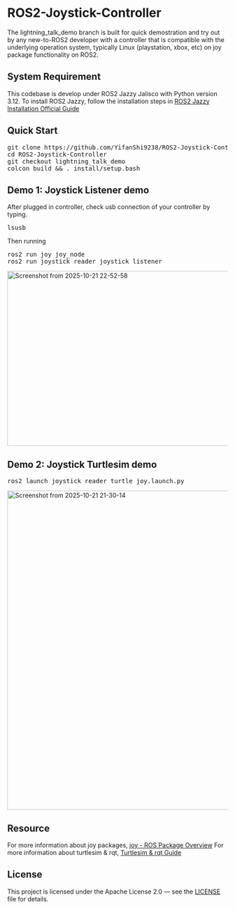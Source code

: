 # ROS2-Joystick-Controller
The lightning_talk_demo branch is built for quick demostration and try out by any new-to-ROS2 developer with a controller that is compatible with the underlying operation system, typically Linux (playstation, xbox, etc) on joy package functionality on ROS2.  

## System Requirement
This codebase is develop under ROS2 Jazzy Jalisco with Python version 3.12. To install ROS2 Jazzy, follow the installation steps in [ROS2 Jazzy Installation Official Guide](https://docs.ros.org/en/jazzy/Installation.html)

## Quick Start
<pre>git clone https://github.com/YifanShi9238/ROS2-Joystick-Controller.git
cd ROS2-Joystick-Controller
git checkout lightning_talk_demo
colcon build && . install/setup.bash</pre>

## Demo 1: Joystick Listener demo
After plugged in controller, check usb connection of your controller by typing.
<pre>lsusb</pre> 
Then running
<pre>ros2 run joy joy_node
ros2 run joystick_reader joystick_listener</pre>
<img width="2354" height="399" alt="Screenshot from 2025-10-21 22-52-58" src="https://github.com/user-attachments/assets/e7ad70bc-8ef2-43ee-9d1a-c32a067c7108" />


## Demo 2: Joystick Turtlesim demo
<pre>ros2 launch joystick_reader turtle_joy.launch.py</pre>
<img width="2353" height="728" alt="Screenshot from 2025-10-21 21-30-14" src="https://github.com/user-attachments/assets/d440f16a-8bd9-443d-b99f-fd295990581f" />


## Resource
For more information about joy packages, [joy - ROS Package Overview](https://index.ros.org/p/joy/#jazzy)
For more information about turtlesim & rqt, [Turtlesim & rqt Guide](https://docs.ros.org/en/jazzy/Tutorials/Beginner-CLI-Tools/Introducing-Turtlesim/Introducing-Turtlesim.html)

## License
This project is licensed under the Apache License 2.0 — see the [LICENSE](./LICENSE) file for details.
